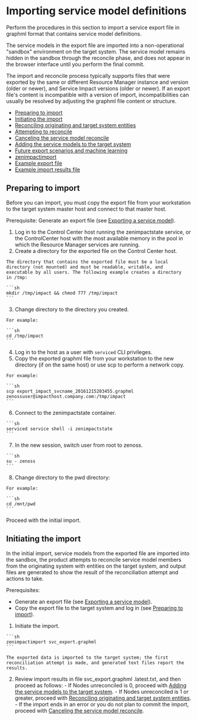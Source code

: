 # Importing service model definitions

Perform the procedures in this section to import a service export file
in graphml format that contains service model definitions.

The service models in the export file are imported into a
non-operational "sandbox" environment on the target system. The service
model remains hidden in the sandbox through the reconcile phase, and
does not appear in the browser interface until you perform the final
commit.

The import and reconcile process typically supports files that were
exported by the same or different Resource Manager instance and version
(older or newer), and Service Impact versions (older or newer). If an
export file's content is incompatible with a version of import,
incompatibilities can usually be resolved by adjusting the graphml file
content or structure.

-   [Preparing to import](/imp/install/importing2.html)
-   [Initiating the import](/imp/install/importing3.html)
-   [Reconciling originating and target system entities](/imp/install/reconciling.html)
-   [Attempting to reconcile](/imp/install/reconciling2.html)
-   [Canceling the service model reconcile](/imp/install/reconciling3.html)
-   [Adding the service models to the target system](/imp/install/committing.html)
-   [Future export scenarios and machine learning](/imp/install/committing2.html)
-   [zenimpactimport](/imp/install/zenimpactimport.html)
-   [Example export file](/imp/install/example-files.html)
-   [Example import results file](/imp/install/example-files2.html)

</p>

## Preparing to import

Before you can import, you must copy the export file from your
workstation to the target system master host and connect to that master
host.

Prerequisite: Generate an export file (see [Exporting a service model](/imp/install/exporting.html)).

1.   Log in to the Control Center host running the zenimpactstate
    service, or the ControlCenter host with the most available memory in
    the pool in which the Resource Manager services are running.
2.   Create a directory for the exported file on the Control Center
    host.

    The directory that contains the exported file must be a local
    directory (not mounted) and must be readable, writable, and
    executable by all users. The following example creates a directory
    in /tmp:

    ```sh
    mkdir /tmp/impact && chmod 777 /tmp/impact
    ```

3.   Change directory to the directory you created.

    For example:

    ```sh
    cd /tmp/impact
    ```

4.   Log in to the host as a user with
    `serviced` CLI privileges.
5.   Copy the exported graphml file from your workstation to the new
    directory (if on the same host) or use scp to perform a network
    copy.

    For example:

    ```sh
    scp export_impact_svcname_20161215203455.graphml zenossuser@impacthost.company.com:/tmp/impact
    ```

6.   Connect to the zenimpactstate container.

    ```sh
    serviced service shell -i zenimpactstate
    ```

7.   In the new session, switch user from root to zenoss.

    ```sh
    su - zenoss
    ```

8.   Change directory to the pwd directory:

    For example:

    ```sh
    cd /mnt/pwd
    ```

Proceed with the initial import.

## Initiating the import

In the initial import, service models from the exported file are
imported into the sandbox, the product attempts to reconcile service
model members from the originating system with entities on the target
system, and output files are generated to show the result of the
reconciliation attempt and actions to take.

Prerequisites:

-   Generate an export file (see [Exporting a service model](/imp/install/exporting.html)).
-   Copy the export file to the target system and log in (see [Preparing to import](/imp/install/importing2.html)).

1.   Initiate the import.

    ```sh
    zenimpactimport svc_export.graphml
    ```

    The exported data is imported to the target system; the first
    reconciliation attempt is made, and generated text files report the
    results.

2.   Review import results in file svc_export.graphml .latest.txt, and
    then proceed as follows:
    -   If Nodes unreconciled is 0, proceed with [Adding the service models to the target system](/imp/install/committing.html).
    -   If Nodes unreconciled is 1 or greater, proceed with [Reconciling originating and target system entities](/imp/install/reconciling.html).
    -   If the import ends in an error or you do not plan to commit the
        import, proceed with [Canceling the service model reconcile](/imp/install/reconciling3.html).
